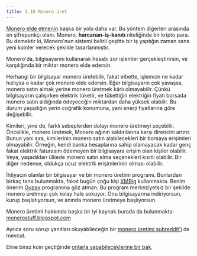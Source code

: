 ```yaml
---
title: 1.10 Monero üret
---
```


[Monero elde etmenin](1.06_getting_monero.md) başka bir yolu daha var.
Bu yöntem diğerleri arasında en şifrepunkçı olanı.  Monero,
**harcanan-iş-kanıtı** niteliğinde bir kripto para.  Bu demektir ki,
Monero'nun sistemi belirli çeşitte bir iş yaptığın zaman sana yeni
koinler verecek şekilde tasarlanmıştır.

Monero'da, bilgisayarını kullanarak hesabı zor işlemler
gerçekleştirirsin, ve karşılığında bir miktar monero elde edersin.

Herhangi bir bilgisayar monero üretebilir, fakat elbette, işlemcin ne
kadar hızlıysa o kadar çok monero elde edersin.  Eğer bilgisayarın çok
yavaşsa, monero satın almak yerine monero üretmek kârlı olmayabilir.
Çünkü bilgisayarın çalışırken elektrik tüketir, ve tükettiğin
elektriğin fiyatı borsada monero satın aldığında ödeyeceğin miktardan
daha yüksek olabilir.  Bu durum yaşadığın yerin coğrafik konumuna, yani 
enerji fiyatlarına göre değişebilir.

Kimileri, yine de, farklı sebeplerden dolayı monero üretmeyi
seçebilir.  Öncelikle, monero üretmek, Monero ağının saldırılarına
karşı direncini artırır.  Bunun yanı sıra, kimilerinin monero satın
alabilecekleri bir borsaya erişimleri olmayabilir.  Örneğin, kendi
banka hesaplarına sahip olamayacak kadar genç fakat elektrik
faturasını ödemeyen bir bilgisayara erişim olan kişiler olabilir.
Veya, yaşadıkları ülkede monero satın alma seçenekleri kısıtli
olabilir.  Bir diğer nedense, oldukça ucuz elektrik erişimlerinin
olması olabilir.

İhtiyacın olanlar bir bilgisayar ve bir monero üretimi programı.
Bunlardan birkaç tane bulunmakta, fakat bugün çoğu kişi
[XMRig](https://xmrig.com/) kullanmakta.  Benim önerim
[Gupax](https://gupax.io/) programına göz atman.  Bu program
merkeziyetsiz bir şekilde monero üretmeyi çok kolay hale sokuyor.  Onu
bilgisayarına indiriyorsun, kurup başlatıyorsun, ve anında monero
üretmeye başlıyorsun.

Monero üretimi hakkında başka bir iyi kaynak burada da bulunmakta:
[monerostuff.blogspot.com](https://monerostuff.blogspot.com/)

Ayrıca soru sorup yanıtları okuyabileceğin bir [monero üretimi
subreddit'i](https://www.reddit.com/r/MoneroMining/) de mevcut.

Eline biraz koin geçtiğinde [onlarla yapabileceklerine bir
bak](1.13_use_monero.md).

